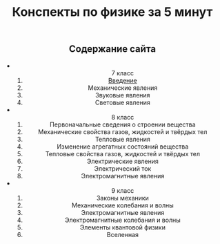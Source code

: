 <!DOCTYPE html>
<html lang="ru" class>
<head>
<meta charset="utf-8">
<link href="" rel="stylysheet">
<title>Конспекты по физике за 5 минут</title>
 </head>

<body>
<header>
<div class="container">
<header class="site-header">
        <h1>Конспекты по физике за 5 минут</h1>
</header>
</div>

<nav>
        <h2>Содержание сайта</h2>
	<ul>
	<li> <ol type="1"> 7 класс
		<li> <a href="https://github.com/Vlada-aleksankina/5minofphysics/tree/test/Введение.html">Введение</a> </li>
		<li> Механические явления </li>
		<li> Звуковые явления </li>
		<li> Световые явления </li>
	</ol> </li>
	<li> <ol type="1"> 8 класс 
		<li> Первоначальные сведения о строении вещества </li>
		<li> Механические свойства газов, жидкостей и твёрдых тел </li>
		<li> Тепловые явления </li>
		<li> Изменение агрегатных состояний вещества </li>
		<li> Тепловые свойства газов, жидкостей и твёрдых тел </li>
		<li> Электрические явления </li>
		<li> Электрический ток </li>
		<li> Электромагнитные явления </li>
	</ol> </li>
	<li> <ol type="1"> 9 класс 
		<li> Законы механики </li>
		<li> Механические колебания и волны </li>
		<li> Электромагнитные явления </li>
		<li> Электромагнитные колебания и волны </li>
		<li> Элементы квантовой физики </li>
		<li> Вселенная </li>
	</ol> </li>
	</ul>
</nav>

<footer class="site-footer">
</body>
